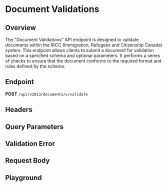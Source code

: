 <script setup>
import SwaggerUI from "../../swagger/view/SwaggerUI.vue"
import swaggerJson from "../../swagger/json/general/document-validations/validations.json";

const swaggerSpecs = [
  { json: swaggerJson, protected: true },
];
</script>

# Document Validations

## Overview

The "Document Validations" API endpoint is designed to validate documents within the IRCC (Immigration, Refugees and Citizenship Canada) system. This endpoint allows clients to submit a document for validation based on a specified schema and optional parameters. It performs a series of checks to ensure that the document conforms to the required format and rules defined by the schema.

## Endpoint
**POST** `/api/v2013/documents/x/validate`

## Headers
<!--@include: ../../components/common/header/authorization-realm.md-->

## Query Parameters
<!--@include: ../../components/common/query/schema-metadata-government.md-->

## Validation Error
<!--@include: ../../components/common/validation-error.md-->

## Request Body
<!--@include: ../../components/ircc/request-body.md-->

## Playground

<SwaggerUI :swaggerSpecs="swaggerSpecs" />

